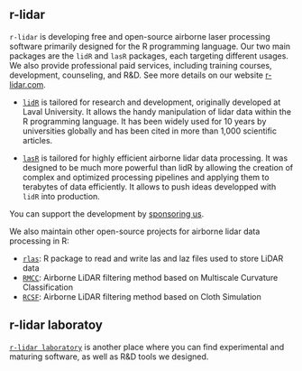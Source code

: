 ## r-lidar

`r-lidar` is developing free and open-source airborne laser processing software primarily designed for the R programming language. Our two main packages are the `lidR` and `lasR` packages, each targeting different usages. We also provide professional paid services, including training courses, development, counseling, and R&D. See more details on our website [r-lidar.com](https://www.r-lidar.com/).

- [`lidR`](https://github.com/r-lidar/lidR) is tailored for research and development, originally developed at Laval University. It allows the handy manipulation of lidar data within the R programming language. It has been widely used for 10 years by universities globally and has been cited in more than 1,000 scientific articles.

- [`lasR`](https://github.com/r-lidar/lasR) is tailored for highly efficient airborne lidar data processing. It was designed to be much more powerful than lidR by allowing the creation of complex and optimized processing pipelines and applying them to terabytes of data efficiently. It allows to push ideas developped with `lidR` into production.

You can support the development by [sponsoring us](https://github.com/sponsors/Jean-Romain).

We also maintain other open-source projects for airborne lidar data processing in R:

- [`rlas`](https://github.com/r-lidar/rlas): R package to read and write las and laz files used to store LiDAR data
- [`RMCC`](https://github.com/r-lidar/RMCC): Airborne LiDAR filtering method based on Multiscale Curvature Classification
- [`RCSF`](https://github.com/r-lidar/RCSF): Airborne LiDAR filtering method based on Cloth Simulation

## r-lidar laboratoy

[`r-lidar laboratory`](https://github.com/r-lidar-lab) is another place where you can find experimental and maturing software, as well as R&D tools we designed.
